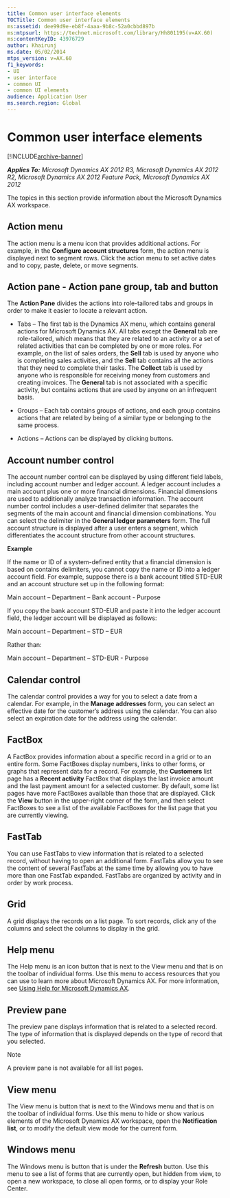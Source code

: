 ```yaml
---
title: Common user interface elements
TOCTitle: Common user interface elements
ms:assetid: dee99d9e-eb8f-4aaa-9b8c-52a0cbbd897b
ms:mtpsurl: https://technet.microsoft.com/library/Hh801195(v=AX.60)
ms:contentKeyID: 43976729
author: Khairunj
ms.date: 05/02/2014
mtps_version: v=AX.60
f1_keywords:
- UI
- user interface
- common UI
- common UI elements
audience: Application User
ms.search.region: Global
---
```


# Common user interface elements 


[!INCLUDE[archive-banner](includes/archive-banner.md)]


_**Applies To:** Microsoft Dynamics AX 2012 R3, Microsoft Dynamics AX 2012 R2, Microsoft Dynamics AX 2012 Feature Pack, Microsoft Dynamics AX 2012_

The topics in this section provide information about the Microsoft Dynamics AX workspace.

## Action menu

The action menu is a menu icon that provides additional actions. For example, in the **Configure account structures** form, the action menu is displayed next to segment rows. Click the action menu to set active dates and to copy, paste, delete, or move segments.

## Action pane - Action pane group, tab and button

The **Action Pane** divides the actions into role-tailored tabs and groups in order to make it easier to locate a relevant action.

  - Tabs – The first tab is the Dynamics AX menu, which contains general actions for Microsoft Dynamics AX. All tabs except the **General** tab are role-tailored, which means that they are related to an activity or a set of related activities that can be completed by one or more roles. For example, on the list of sales orders, the **Sell** tab is used by anyone who is completing sales activities, and the **Sell** tab contains all the actions that they need to complete their tasks. The **Collect** tab is used by anyone who is responsible for receiving money from customers and creating invoices. The **General** tab is not associated with a specific activity, but contains actions that are used by anyone on an infrequent basis.

  - Groups – Each tab contains groups of actions, and each group contains actions that are related by being of a similar type or belonging to the same process.

  - Actions – Actions can be displayed by clicking buttons.

## Account number control

The account number control can be displayed by using different field labels, including account number and ledger account. A ledger account includes a main account plus one or more financial dimensions. Financial dimensions are used to additionally analyze transaction information. The account number control includes a user-defined delimiter that separates the segments of the main account and financial dimension combinations. You can select the delimiter in the **General ledger parameters** form. The full account structure is displayed after a user enters a segment, which differentiates the account structure from other account structures.

**Example**

If the name or ID of a system-defined entity that a financial dimension is based on contains delimiters, you cannot copy the name or ID into a ledger account field. For example, suppose there is a bank account titled STD-EUR and an account structure set up in the following format:

Main account – Department – Bank account - Purpose

If you copy the bank account STD-EUR and paste it into the ledger account field, the ledger account will be displayed as follows:

Main account – Department – STD – EUR

Rather than:

Main account – Department – STD-EUR - Purpose

## Calendar control

The calendar control provides a way for you to select a date from a calendar. For example, in the **Manage addresses** form, you can select an effective date for the customer’s address using the calendar. You can also select an expiration date for the address using the calendar.

## FactBox

A FactBox provides information about a specific record in a grid or to an entire form. Some FactBoxes display numbers, links to other forms, or graphs that represent data for a record. For example, the **Customers** list page has a **Recent activity** FactBox that displays the last invoice amount and the last payment amount for a selected customer. By default, some list pages have more FactBoxes available than those that are displayed. Click the **View** button in the upper-right corner of the form, and then select FactBoxes to see a list of the available FactBoxes for the list page that you are currently viewing.

## FastTab

You can use FastTabs to view information that is related to a selected record, without having to open an additional form. FastTabs allow you to see the content of several FastTabs at the same time by allowing you to have more than one FastTab expanded. FastTabs are organized by activity and in order by work process.

## Grid

A grid displays the records on a list page. To sort records, click any of the columns and select the columns to display in the grid.

## Help menu

The Help menu is an icon button that is next to the View menu and that is on the toolbar of individual forms. Use this menu to access resources that you can use to learn more about Microsoft Dynamics AX. For more information, see [Using Help for Microsoft Dynamics AX](using-help-for-microsoft-dynamics-ax.md).

## Preview pane

The preview pane displays information that is related to a selected record. The type of information that is displayed depends on the type of record that you selected.


> [!NOTE]
> <P>A preview pane is not available for all list pages.</P>



## View menu

The View menu is button that is next to the Windows menu and that is on the toolbar of individual forms. Use this menu to hide or show various elements of the Microsoft Dynamics AX workspace, open the **Notification list**, or to modify the default view mode for the current form.

## Windows menu

The Windows menu is button that is under the **Refresh** button. Use this menu to see a list of forms that are currently open, but hidden from view, to open a new workspace, to close all open forms, or to display your Role Center.

  


